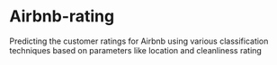 # Airbnb-rating
Predicting the customer ratings for Airbnb using various classification techniques based on parameters like location and cleanliness rating
